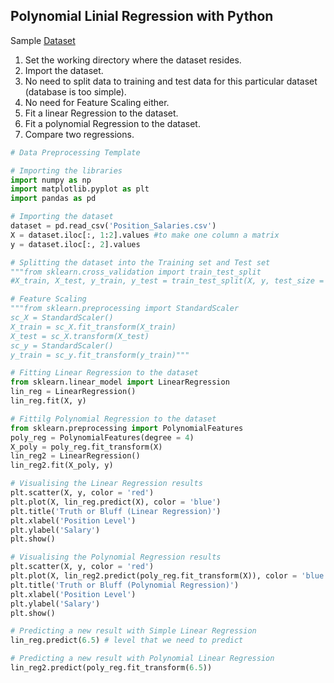 ## Polynomial Linial Regression with Python
Sample [Dataset](https://github.com/vgorbic1/data-science/blob/master/Machine%20Learning/Sample%20Data/Position_Salaries.csv)
1. Set the working directory where the dataset resides.
2. Import the dataset.
3. No need to split data to training and test data for this particular dataset (database is too simple).
4. No need for Feature Scaling either.
5. Fit a linear Regression to the dataset.
6. Fit a polynomial Regression to the dataset.
7. Compare two regressions.
```python
# Data Preprocessing Template

# Importing the libraries
import numpy as np
import matplotlib.pyplot as plt
import pandas as pd

# Importing the dataset
dataset = pd.read_csv('Position_Salaries.csv')
X = dataset.iloc[:, 1:2].values #to make one column a matrix
y = dataset.iloc[:, 2].values

# Splitting the dataset into the Training set and Test set
"""from sklearn.cross_validation import train_test_split
#X_train, X_test, y_train, y_test = train_test_split(X, y, test_size = 0.2, random_state = 0)"""

# Feature Scaling
"""from sklearn.preprocessing import StandardScaler
sc_X = StandardScaler()
X_train = sc_X.fit_transform(X_train)
X_test = sc_X.transform(X_test)
sc_y = StandardScaler()
y_train = sc_y.fit_transform(y_train)"""

# Fitting Linear Regression to the dataset
from sklearn.linear_model import LinearRegression
lin_reg = LinearRegression()
lin_reg.fit(X, y) 

# Fittilg Polynomial Regression to the dataset
from sklearn.preprocessing import PolynomialFeatures
poly_reg = PolynomialFeatures(degree = 4)
X_poly = poly_reg.fit_transform(X)
lin_reg2 = LinearRegression()
lin_reg2.fit(X_poly, y)

# Visualising the Linear Regression results
plt.scatter(X, y, color = 'red')
plt.plot(X, lin_reg.predict(X), color = 'blue')
plt.title('Truth or Bluff (Linear Regression)')
plt.xlabel('Position Level')
plt.ylabel('Salary')
plt.show()

# Visualising the Polynomial Regression results
plt.scatter(X, y, color = 'red')
plt.plot(X, lin_reg2.predict(poly_reg.fit_transform(X)), color = 'blue')
plt.title('Truth or Bluff (Polynomial Regression)')
plt.xlabel('Position Level')
plt.ylabel('Salary')
plt.show()

# Predicting a new result with Simple Linear Regression
lin_reg.predict(6.5) # level that we need to predict

# Predicting a new result with Polynomial Linear Regression
lin_reg2.predict(poly_reg.fit_transform(6.5))
```
